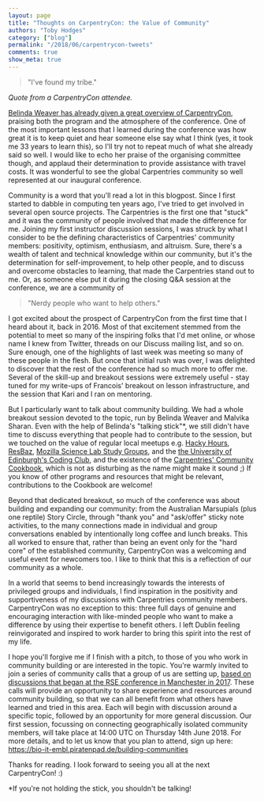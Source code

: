 ```yaml
---
layout: page
title: "Thoughts on CarpentryCon: the Value of Community"
authors: "Toby Hodges"
category: ["blog"]
permalink: "/2018/06/carpentrycon-tweets"
comments: true
show_meta: true
---
```


> "I've found my tribe."

_Quote from a CarpentryCon attendee._

[Belinda Weaver has already given a great overview of CarpentryCon](https://carpentries.org/blog/2018/06/carpentry-con-report/),
praising both the program and the atmosphere of the conference. One of the
most important lessons that I learned during the conference was how great it is
to keep quiet and hear someone else say what I think (yes, it took me 33 years
to learn this), so I'll try not to repeat much of what she already said so well.
I would like to echo her praise of the organising committee though, and applaud
their determination to provide assistance with travel costs. It was wonderful to
see the global Carpentries community so well represented at our inaugural
conference.

Community is a word that you'll read a lot in this blogpost. Since I first
started to dabble in computing ten years ago, I've tried to get
involved in several open source projects. The Carpentries is the first one that
"stuck" and it was the community of people involved that made the difference for
me. Joining my first instructor discussion sessions, I was struck by what I consider
to be the defining characteristics of Carpentries' community members: positivity,
optimism, enthusiasm, and altruism. Sure, there's a wealth of talent and technical
knowledge within our community, but it's the determination for self-improvement,
to help other people, and to discuss and overcome obstacles to learning, that
made the Carpentries stand out to me. Or, as someone else put it during the
closing Q&A session at the conference, we are a community of

> "Nerdy people who want to help others."

I got excited about the prospect of CarpentryCon from the first time that I
heard about it, back in 2016. Most of that excitement stemmed from the potential
to meet so many of the inspiring folks that I'd met online, or whose name I knew from
Twitter, threads on our Discuss mailing list, and so on. Sure enough, one of the
highlights of last week was meeting so many of these people in the flesh.
But once that initial rush was over, I was delighted to discover that the rest
of the conference had so much more to offer me. Several of the skill-up and breakout
sessions were extremely useful - stay tuned for my write-ups of Francois'
breakout on lesson infrastructure, and the session that Kari and I ran on
mentoring.

But I particularly want to talk about community building. We had a whole
breakout session devoted to the topic, run by Belinda Weaver and Malvika Sharan.
Even with the help of Belinda's "talking stick"\*, we still didn't have time to
discuss everything that people had to contribute to the session, but we touched
on the value of regular local meetups e.g. [Hacky Hours](https://hackyhour.github.io/),  [ResBaz](https://resbazblog.wordpress.com/),
[Mozilla Science Lab Study Groups](https://science.mozilla.org/programs/studygroups), and the
[the University of Edinburgh's Coding Club](https://ourcodingclub.github.io/),
and the existence of the [Carpentries' Community Cookbook](https://cookbook.carpentries.org/introduction/00-index.html#building-or-improving-your-own-local-community),
which is not as disturbing as the name might make it sound ;)
If you know of other programs and resources that might be relevant, contributions to the Cookbook are welcome!

Beyond that dedicated breakout, so much of the conference was about building and expanding
our community: from the Australian Marsupials (plus one reptile) Story Circle,
through "thank you" and "ask/offer" sticky note activities, to the many connections made
in individual and group conversations enabled by intentionally long coffee and
lunch breaks. This all worked to ensure that, rather than being an event only
for the "hard core" of the established community, CarpentryCon was a welcoming
and useful event for newcomers too. I like to think that this is a reflection of our community as a whole.

In a world that seems to bend increasingly towards the interests of privileged
groups and individuals, I find inspiration in the positivity and supportiveness of my
discussions with Carpentries community members. CarpentryCon was no exception to
this: three full days of genuine and encouraging interaction with like-minded
people who want to make a difference by using their expertise to benefit others.
I left Dublin feeling reinvigorated and inspired to work harder to bring this
spirit into the rest of my life.

I hope you'll forgive me if I finish with a pitch, to those of you who work in community building or are interested in
the topic. You're warmly invited to join a series of community calls that a group of
us are setting up, [based on discussions that began at the RSE conference in Manchester in 2017](https://software.ac.uk/blog/2018-05-11-building-communities-support-research-software-engineering-blog-series-33).
These calls will provide an opportunity to share
experience and resources around community building, so that we can all benefit
from what others have learned and tried in this area. Each will begin with
discussion around a specific topic, followed by an opportunity for more general
discussion. Our first session, focussing on connecting geographically isolated
community members, will take place at 14:00 UTC on Thursday 14th June 2018.
For more details, and to let us know that you plan to attend, sign up here:
https://bio-it-embl.piratenpad.de/building-communities

Thanks for reading. I look forward to seeing you all at the next CarpentryCon! :)

\*If you're not holding the stick, you shouldn't be talking!
